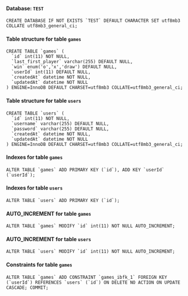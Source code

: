 #### Database: `TEST`

```
CREATE DATABASE IF NOT EXISTS `TEST` DEFAULT CHARACTER SET utf8mb3 COLLATE utf8mb3_general_ci;
```

#### Table structure for table `games`

```
CREATE TABLE `games` (
  `id` int(11) NOT NULL,
  `last_first_player` varchar(255) DEFAULT NULL,
  `win` enum('o','x','draw') DEFAULT NULL,
  `userId` int(11) DEFAULT NULL,
  `createdAt` datetime NOT NULL,
  `updatedAt` datetime NOT NULL
) ENGINE=InnoDB DEFAULT CHARSET=utf8mb3 COLLATE=utf8mb3_general_ci;

```

#### Table structure for table `users`

```
CREATE TABLE `users` (
  `id` int(11) NOT NULL,
  `username` varchar(255) DEFAULT NULL,
  `password` varchar(255) DEFAULT NULL,
  `createdAt` datetime NOT NULL,
  `updatedAt` datetime NOT NULL
) ENGINE=InnoDB DEFAULT CHARSET=utf8mb3 COLLATE=utf8mb3_general_ci;

```

#### Indexes for table `games`

`` ALTER TABLE `games`
  ADD PRIMARY KEY (`id`),
  ADD KEY `userId` (`userId`); ``

#### Indexes for table `users`

`` ALTER TABLE `users`
  ADD PRIMARY KEY (`id`); ``

#### AUTO_INCREMENT for table `games`

`` ALTER TABLE `games`
  MODIFY `id` int(11) NOT NULL AUTO_INCREMENT; ``

#### AUTO_INCREMENT for table `users`

`` ALTER TABLE `users`
  MODIFY `id` int(11) NOT NULL AUTO_INCREMENT; ``

#### Constraints for table `games`

`` ALTER TABLE `games`
  ADD CONSTRAINT `games_ibfk_1` FOREIGN KEY (`userId`) REFERENCES `users` (`id`) ON DELETE NO ACTION ON UPDATE CASCADE;
COMMIT; ``
